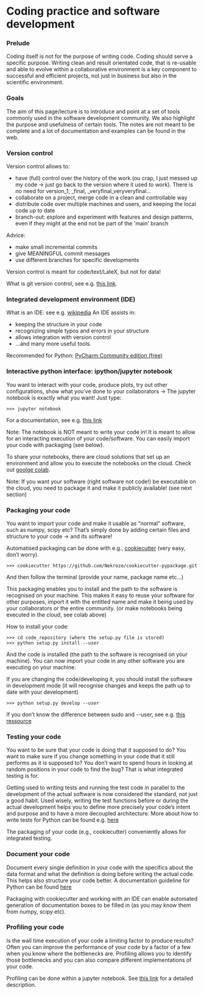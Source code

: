 # Coding practice and software development

### Prelude

Coding itself is not for the purpose of writing code. Coding should serve a specific purpose.
Writing clean and result orientated code, that is re-usable and able to evolve within a collaborative
environment is a key component to successful and efficient projects, not just in business but also
in the scientific environment.


### Goals

The aim of this page/lecture is to introduce and point at a set of tools commonly used in the software development community.
We also highlight the purpose and usefulness of certain tools. The notes are not meant to be complete and a lot of documentation and examples can be found in the web.

### Version control

Version control allows to:
- have (full) control over the history of the work (ou crap, I just messed up my code -> just go back to the version where it used to work). There is no need for version_1, _final, _veryfinal_veryveryfinal…
- collaborate on a project, merge code in a clean and controllable way
- distribute code over multiple machines and users, and keeping the local code up to date
- branch-out: explore and experiment with features and design patterns, even if they might at the end not be part of the 'main' branch

Advice: 
- make small incremental commits
- give MEANINGFUL commit messages
- use different branches for specific developments

Version control is meant for code/text/LateX, but not for data!

What is git version control, see e.g. [this link](https://git-scm.com/book/en/v2/Getting-Started-About-Version-Control).


### Integrated development environment (IDE)

What is an IDE: see e.g. [wikipedia](https://en.wikipedia.org/wiki/Integrated_development_environment)
An IDE assists in:
- keeping the structure in your code
- recognizing simple typos and errors in your structure
- allows integration with version control 
- ...and many more useful tools.

Recommended for Python: [PyCharm Community edition (free)](https://www.jetbrains.com/pycharm/download/)



### Interactive python interface: ipython/jupyter notebook

You want to interact with your code, produce plots, try out other configurations, show what you’ve done to your collaborators -> The jupyter notebook is exactly what you want! Just type:
```
>>> jupyter notebook
```
For a documentation, see e.g. [this link](http://nbviewer.jupyter.org/github/jupyter/notebook/blob/master/docs/source/examples/Notebook/What%20is%20the%20Jupyter%20Notebook.ipynb#)

Note: The notebook is NOT meant to write your code in! It is meant to allow for an interacting execution of your code/software. 
You can easily import your code with packaging (see below).

To share your notebooks, there are cloud solutions that set up an environment and allow you to execute the notebooks on the cloud.
Check out [goolge colab](https://colab.research.google.com/notebooks/intro.ipynb).

Note: If you want your software (right software not code!) be executable on the cloud, you need to package it and make it publicly available! (see next section)



### Packaging your code

You want to import your code and make it usable as “normal” software, such as numpy, scipy etc? 
That’s simply done by adding certain files and structure to your code -> and its software!

Automatised packaging can be done with e.g., [cookiecutter](https://github.com/audreyr/cookiecutter-pypackage) (very easy, don’t worry).
```
>>> cookiecutter https://github.com/Nekroze/cookiecutter-pypackage.git
```
And then follow the terminal (provide your name, package name etc…)

This packaging enables you to install and the path to the software is recognised on your machine. 
This makes it easy to reuse your software for other purposes, import it with the entitled name and make it being used by
your collaborators or the entire community. (or make notebooks being executed in the cloud, see colab above)

How to install your code:
```
>>> cd code_repository (where the setup.py file is stored)
>>> python setup.py install --user
```

And the code is installed (the path to the software is recognised on your machine).
You can now import your code in any other software you are executing on your machine.
 
If you are changing the code/developing it, you should install the software in development mode
(it will recognise changes and keeps the path up to date with your development)
```
>>> python setup.py develop --user 
```
If you don’t know the difference between sudo and --user, see e.g. [this ressource](http://askubuntu.com/questions/641182/upgrade-python-packages-with-pip-use-sudo-or-user)
 


### Testing your code

You want to be sure that your code is doing that it supposed to do? 
You want to make sure if you change something in your code that it still performs as it is supposed to? 
You don’t want to spend hours in looking at random positions in your code to find the bug? 
That is what integrated testing is for.

Getting used to writing tests and running the test code in parallel to the development of the actual software is now considered the standard, not just a good habit. 
Used wisely, writing the test functions before or during the actual development helps you to define more precisely your code’s intent and purpose and to have a more decoupled architecture. 
More about how to write tests for Python can be found e.g. [here](http://docs.python-guide.org/en/latest/writing/tests/)

The packaging of your code (e.g., cookiecutter) conveniently allows for integrated testing.



### Document your code

Document every single definition in your code with the specifics about the data format and what the definition is doing before writing the actual code. 
This helps also structure your code better. A documentation guideline for Python can be found [here](https://www.python.org/dev/peps/pep-0008/)

Packaging with cookiecutter and working with an IDE can enable automated generation of documentation boxes to be filled in  (as you may know them from numpy, scipy etc).


### Profiling your code

Is the wall time execution of your code a limiting factor to produce results? 
Often you can improve the performance of your code by a factor of a few when you know where the bottlenecks are. 
Profiling allows you to identify those bottlenecks and you can also compare different implementations of your code.

Profiling can be done within a jupyter notebook. See [this link](http://pynash.org/2013/03/06/timing-and-profiling/) for a detailed description.

